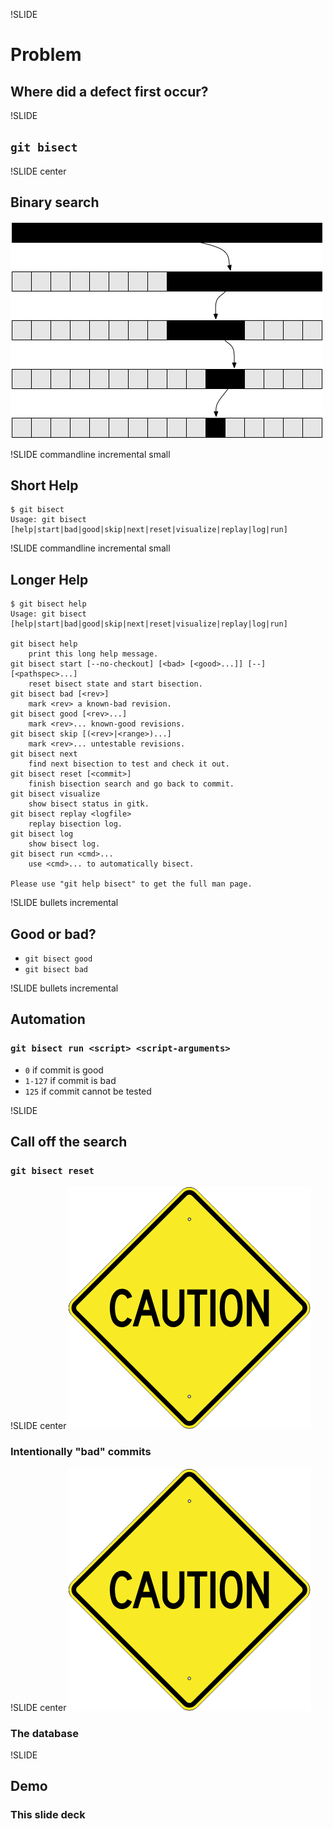 !SLIDE
# Problem
## Where did a defect first occur?

!SLIDE
## `git bisect`

!SLIDE center
## Binary search
![binary search](images/binary_search.png)

!SLIDE commandline incremental small
## Short Help

    $ git bisect
    Usage: git bisect [help|start|bad|good|skip|next|reset|visualize|replay|log|run]

!SLIDE commandline incremental small
## Longer Help

    $ git bisect help
    Usage: git bisect [help|start|bad|good|skip|next|reset|visualize|replay|log|run]

    git bisect help
    	print this long help message.
    git bisect start [--no-checkout] [<bad> [<good>...]] [--] [<pathspec>...]
    	reset bisect state and start bisection.
    git bisect bad [<rev>]
    	mark <rev> a known-bad revision.
    git bisect good [<rev>...]
    	mark <rev>... known-good revisions.
    git bisect skip [(<rev>|<range>)...]
    	mark <rev>... untestable revisions.
    git bisect next
    	find next bisection to test and check it out.
    git bisect reset [<commit>]
    	finish bisection search and go back to commit.
    git bisect visualize
    	show bisect status in gitk.
    git bisect replay <logfile>
    	replay bisection log.
    git bisect log
    	show bisect log.
    git bisect run <cmd>...
    	use <cmd>... to automatically bisect.

    Please use "git help bisect" to get the full man page.

!SLIDE bullets incremental
## Good or bad?

* `git bisect good`
* `git bisect bad`

!SLIDE bullets incremental
## Automation
### `git bisect run <script> <script-arguments>`

* `0` if commit is good
* `1-127` if commit is bad
* `125` if commit cannot be tested

!SLIDE
## Call off the search
### `git bisect reset`

!SLIDE center
![caution](images/caution.png)
### Intentionally "bad" commits

!SLIDE center
![caution](images/caution.png)
### The database

!SLIDE
## Demo
### This slide deck
